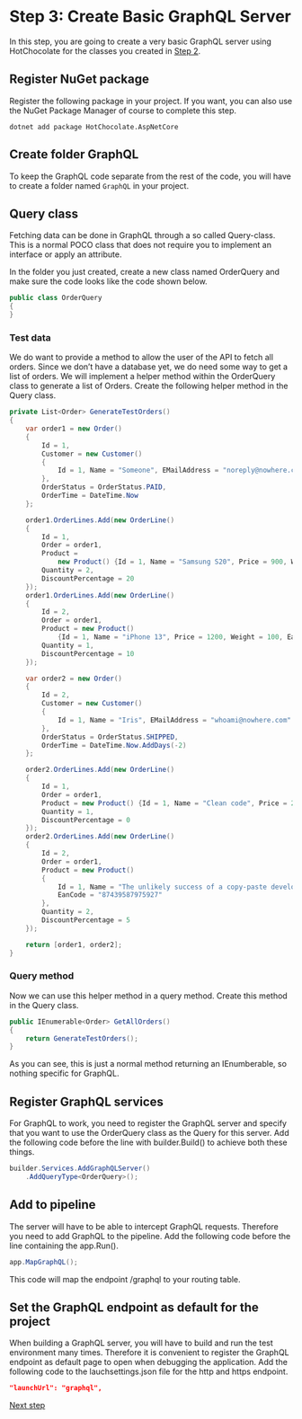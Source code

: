# Step 3: Create Basic GraphQL Server

In this step, you are going to create a very basic GraphQL server using HotChocolate for the classes you created in [Step 2](Step2.md).

## Register NuGet package

Register the following package in your project. If you want, you can also use the NuGet Package Manager of course to complete this step.

```shell
dotnet add package HotChocolate.AspNetCore
```

## Create folder GraphQL
To keep the GraphQL code separate from the rest of the code, you will have to create a folder named `GraphQL` in your project.

## Query class
Fetching data can be done in GraphQL through a so called Query-class. This is a normal POCO class that does not require you to implement an interface or apply an attribute.

In the folder you just created, create a new class named OrderQuery and make sure the code looks like the code shown below.

```csharp
public class OrderQuery
{
}
```

### Test data
We do want to provide a method to allow the user of the API to fetch all orders. Since we don’t have a database yet, we do need some way to get a list of orders. We will implement a helper method within the OrderQuery class to generate a list of Orders. Create the following helper method in the Query class.

```csharp
private List<Order> GenerateTestOrders()
{
    var order1 = new Order()
    {
        Id = 1,
        Customer = new Customer()
        {
            Id = 1, Name = "Someone", EMailAddress = "noreply@nowhere.com"
        },
        OrderStatus = OrderStatus.PAID,
        OrderTime = DateTime.Now
    };

    order1.OrderLines.Add(new OrderLine()
    {
        Id = 1,
        Order = order1,
        Product =
            new Product() {Id = 1, Name = "Samsung S20", Price = 900, Weight = 100, EanCode = "4985791347598"},
        Quantity = 2,
        DiscountPercentage = 20
    });
    order1.OrderLines.Add(new OrderLine()
    {
        Id = 2,
        Order = order1,
        Product = new Product()
            {Id = 1, Name = "iPhone 13", Price = 1200, Weight = 100, EanCode = "498430958307598"},
        Quantity = 1,
        DiscountPercentage = 10
    });

    var order2 = new Order()
    {
        Id = 2,
        Customer = new Customer()
        {
            Id = 1, Name = "Iris", EMailAddress = "whoami@nowhere.com"
        },
        OrderStatus = OrderStatus.SHIPPED,
        OrderTime = DateTime.Now.AddDays(-2)
    };

    order2.OrderLines.Add(new OrderLine()
    {
        Id = 1,
        Order = order1,
        Product = new Product() {Id = 1, Name = "Clean code", Price = 20, Weight = 200, EanCode = "94359324590380"},
        Quantity = 1,
        DiscountPercentage = 0
    });
    order2.OrderLines.Add(new OrderLine()
    {
        Id = 2,
        Order = order1,
        Product = new Product()
        {
            Id = 1, Name = "The unlikely success of a copy-paste developer", Price = 30, Weight = 150,
            EanCode = "87439587975927"
        },
        Quantity = 2,
        DiscountPercentage = 5
    });

    return [order1, order2];
}
```
### Query method
Now we can use this helper method in a query method. Create this method in the Query class.

```csharp
public IEnumerable<Order> GetAllOrders()
{
    return GenerateTestOrders();
}
```
As you can see, this is just a normal method returning an IEnumberable, so nothing specific for GraphQL.

## Register GraphQL services
For GraphQL to work, you need to register the GraphQL server and specify that you want to use the OrderQuery class as the Query for this server. Add the following code before the line with builder.Build() to achieve both these things.

```csharp
builder.Services.AddGraphQLServer()
    .AddQueryType<OrderQuery>();
```

## Add to pipeline
The server will have to be able to intercept GraphQL requests. Therefore you need to add GraphQL to the pipeline. Add the following code before the line containing the app.Run().

```csharp
app.MapGraphQL();
```

This code will map the endpoint /graphql to your routing table.

## Set the GraphQL endpoint as default for the project

When building a GraphQL server, you will have to build and run the test environment many times. Therefore it is convenient to register the GraphQL endpoint as default page to open when debugging the application. Add the following code to the lauchsettings.json file for the http and https endpoint.

```json
"launchUrl": "graphql",
```

[Next step](./Step4.md)





